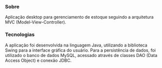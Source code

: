 ### Sobre
Aplicação desktop para gerenciamento de estoque seguindo a arquitetura MVC (Model-View-Controller).

### Tecnologias
A aplicação foi desenvolvida na linguagem Java, utilizando a biblioteca Swing para a interface gráfica do usuário. Para a persistência de dados, foi utilizado o banco de dados MySQL, acessado através de classes DAO (Data Access Object) e conexão JDBC.
